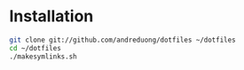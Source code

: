 # Installation

``` bash
git clone git://github.com/andreduong/dotfiles ~/dotfiles
cd ~/dotfiles
./makesymlinks.sh
```
